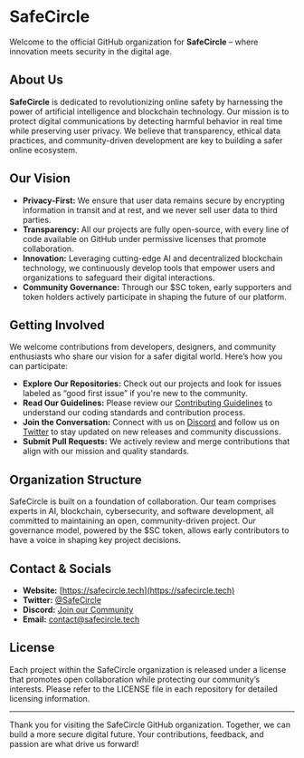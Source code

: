 # SafeCircle

Welcome to the official GitHub organization for **SafeCircle** – where innovation meets security in the digital age.

## About Us

**SafeCircle** is dedicated to revolutionizing online safety by harnessing the power of artificial intelligence and blockchain technology. Our mission is to protect digital communications by detecting harmful behavior in real time while preserving user privacy. We believe that transparency, ethical data practices, and community-driven development are key to building a safer online ecosystem.

## Our Vision

- **Privacy-First:** We ensure that user data remains secure by encrypting information in transit and at rest, and we never sell user data to third parties.
- **Transparency:** All our projects are fully open-source, with every line of code available on GitHub under permissive licenses that promote collaboration.
- **Innovation:** Leveraging cutting-edge AI and decentralized blockchain technology, we continuously develop tools that empower users and organizations to safeguard their digital interactions.
- **Community Governance:** Through our $SC token, early supporters and token holders actively participate in shaping the future of our platform.

## Getting Involved

We welcome contributions from developers, designers, and community enthusiasts who share our vision for a safer digital world. Here’s how you can participate:
- **Explore Our Repositories:** Check out our projects and look for issues labeled as “good first issue” if you're new to the community.
- **Read Our Guidelines:** Please review our [Contributing Guidelines](CONTRIBUTING.md) to understand our coding standards and contribution process.
- **Join the Conversation:** Connect with us on [Discord](https://discord.gg/YourInviteLink) and follow us on [Twitter](https://twitter.com/safecircleai) to stay updated on new releases and community discussions.
- **Submit Pull Requests:** We actively review and merge contributions that align with our mission and quality standards.

## Organization Structure

SafeCircle is built on a foundation of collaboration. Our team comprises experts in AI, blockchain, cybersecurity, and software development, all committed to maintaining an open, community-driven project. Our governance model, powered by the $SC token, allows early contributors to have a voice in shaping key project decisions.

## Contact & Socials

- **Website:** [https://safecircle.tech](https://safecircle.tech)
- **Twitter:** [@SafeCircle](https://twitter.com/safecircleai)
- **Discord:** [Join our Community]([https://discord.gg/](https://discord.gg/Ubr6AcAupr))
- **Email:** contact@safecircle.tech

## License

Each project within the SafeCircle organization is released under a license that promotes open collaboration while protecting our community’s interests. Please refer to the LICENSE file in each repository for detailed licensing information.

---

Thank you for visiting the SafeCircle GitHub organization. Together, we can build a more secure digital future. Your contributions, feedback, and passion are what drive us forward!
